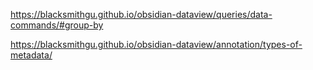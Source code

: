 https://blacksmithgu.github.io/obsidian-dataview/queries/data-commands/#group-by

https://blacksmithgu.github.io/obsidian-dataview/annotation/types-of-metadata/